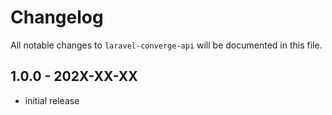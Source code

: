 # Changelog

All notable changes to `laravel-converge-api` will be documented in this file.

## 1.0.0 - 202X-XX-XX

- initial release
